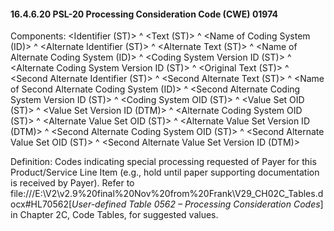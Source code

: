 #### 16.4.6.20 PSL-20 Processing Consideration Code (CWE) 01974

Components: &lt;Identifier (ST)> ^ &lt;Text (ST)> ^ &lt;Name of Coding System (ID)> ^ &lt;Alternate Identifier (ST)> ^ &lt;Alternate Text (ST)> ^ &lt;Name of Alternate Coding System (ID)> ^ &lt;Coding System Version ID (ST)> ^ &lt;Alternate Coding System Version ID (ST)> ^ &lt;Original Text (ST)> ^ &lt;Second Alternate Identifier (ST)> ^ &lt;Second Alternate Text (ST)> ^ &lt;Name of Second Alternate Coding System (ID)> ^ &lt;Second Alternate Coding System Version ID (ST)> ^ &lt;Coding System OID (ST)> ^ &lt;Value Set OID (ST)> ^ &lt;Value Set Version ID (DTM)> ^ &lt;Alternate Coding System OID (ST)> ^ &lt;Alternate Value Set OID (ST)> ^ &lt;Alternate Value Set Version ID (DTM)> ^ &lt;Second Alternate Coding System OID (ST)> ^ &lt;Second Alternate Value Set OID (ST)> ^ &lt;Second Alternate Value Set Version ID (DTM)>

Definition: Codes indicating special processing requested of Payer for this Product/Service Line Item (e.g., hold until paper supporting documentation is received by Payer). Refer to file:///E:\V2\v2.9%20final%20Nov%20from%20Frank\V29_CH02C_Tables.docx#HL70562[_User-defined Table 0562 – Processing Consideration Codes_] in Chapter 2C, Code Tables, for suggested values.
